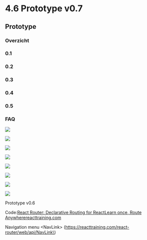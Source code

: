 # 4.6 Prototype v0.7

## Prototype

### Overzicht



### 0.1



### 0.2



### 0.3



### 0.4



### 0.5



### FAQ

![](../.gitbook/assets/overview-2.jpg)

![](../.gitbook/assets/0.1-jungle-minds-copy%20%281%29.jpg)

![](../.gitbook/assets/0.1-jungle-minds-modal.jpg)

![](../.gitbook/assets/0.2-the-jungle-culture-copy.jpg)

![](../.gitbook/assets/0.3-our-people-copy%20%282%29.jpg)

![](../.gitbook/assets/0.4-how-we-work-copy%20%281%29.jpg)

![](../.gitbook/assets/0.5-our-clients-copy%20%282%29.jpg)

![](../.gitbook/assets/0.6-faq-copy%20%281%29.jpg)



Prototype v0.6

Code:[React Router: Declarative Routing for ReactLearn once, Route Anywherereacttraining.com](https://reacttraining.com/react-router/web/api/NavLink)

Navigation menu &lt;NavLink&gt; \(https://reacttraining.com/react-router/web/api/NavLink\)

